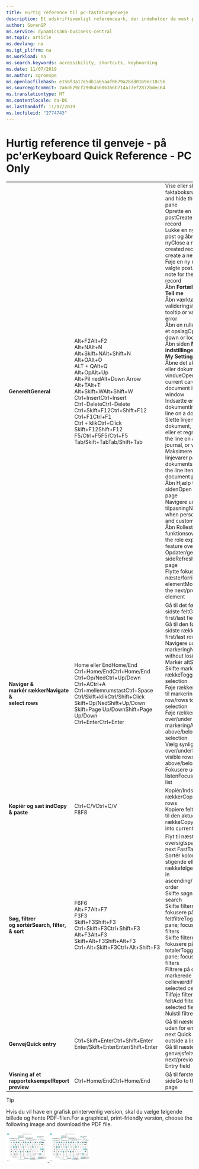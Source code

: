 ```yaml
---
title: Hurtig reference til pc-tastaturgenveje
description: Et udskriftsvenligt referenceark, der indeholder de mest populære tastaturgenveje for pc-brugere.
author: SorenGP
ms.service: dynamics365-business-central
ms.topic: article
ms.devlang: na
ms.tgt_pltfrm: na
ms.workload: na
ms.search.keywords: accessibility, shortcuts, keyboarding
ms.date: 11/07/2019
ms.author: sgroespe
ms.openlocfilehash: e156f3a17e5db1a65aaf0679a28dd0169ec18c56
ms.sourcegitcommit: 2a6d629cf290645606356b714a77ef2872bdec64
ms.translationtype: HT
ms.contentlocale: da-DK
ms.lasthandoff: 11/07/2019
ms.locfileid: "2774743"
---
```

# <a name="keyboard-quick-reference---pc-only"></a><span data-ttu-id="576f5-103">Hurtig reference til genveje - på pc'er</span><span class="sxs-lookup"><span data-stu-id="576f5-103">Keyboard Quick Reference - PC Only</span></span>

||||  
|----------------|-----------|----------------|
|<span data-ttu-id="576f5-104">**Generelt**</span><span class="sxs-lookup"><span data-stu-id="576f5-104">**General**</span></span>|<span data-ttu-id="576f5-105">Alt+F2</span><span class="sxs-lookup"><span data-stu-id="576f5-105">Alt+F2</span></span><br /><span data-ttu-id="576f5-106">Alt+N</span><span class="sxs-lookup"><span data-stu-id="576f5-106">Alt+N</span></span><br /><span data-ttu-id="576f5-107">Alt+Skift+N</span><span class="sxs-lookup"><span data-stu-id="576f5-107">Alt+Shift+N</span></span><br /><span data-ttu-id="576f5-108">Alt+O</span><span class="sxs-lookup"><span data-stu-id="576f5-108">Alt+O</span></span><br /><span data-ttu-id="576f5-109">ALT + Q</span><span class="sxs-lookup"><span data-stu-id="576f5-109">Alt+Q</span></span><br /><span data-ttu-id="576f5-110">Alt+Op</span><span class="sxs-lookup"><span data-stu-id="576f5-110">Alt+Up</span></span><br /><span data-ttu-id="576f5-111">Alt+Pil ned</span><span class="sxs-lookup"><span data-stu-id="576f5-111">Alt+Down Arrow</span></span><br /><span data-ttu-id="576f5-112">Alt+T</span><span class="sxs-lookup"><span data-stu-id="576f5-112">Alt+T</span></span><br /><span data-ttu-id="576f5-113">Alt+Skift+W</span><span class="sxs-lookup"><span data-stu-id="576f5-113">Alt+Shift+W</span></span><br /><span data-ttu-id="576f5-114">Ctrl+Insert</span><span class="sxs-lookup"><span data-stu-id="576f5-114">Ctrl+Insert</span></span><br /><span data-ttu-id="576f5-115">Ctrl-Delete</span><span class="sxs-lookup"><span data-stu-id="576f5-115">Ctrl-Delete</span></span><br /><span data-ttu-id="576f5-116">Ctrl+Skift+F12</span><span class="sxs-lookup"><span data-stu-id="576f5-116">Ctrl+Shift+F12</span></span><br /><span data-ttu-id="576f5-117">Ctrl+F1</span><span class="sxs-lookup"><span data-stu-id="576f5-117">Ctrl+F1</span></span><br /><span data-ttu-id="576f5-118">Ctrl + klik</span><span class="sxs-lookup"><span data-stu-id="576f5-118">Ctrl+Click</span></span><br /><span data-ttu-id="576f5-119">Skift+F12</span><span class="sxs-lookup"><span data-stu-id="576f5-119">Shift+F12</span></span><br /><span data-ttu-id="576f5-120">F5/Ctrl+F5</span><span class="sxs-lookup"><span data-stu-id="576f5-120">F5/Ctrl+F5</span></span><br /><span data-ttu-id="576f5-121">Tab/Skift+Tab</span><span class="sxs-lookup"><span data-stu-id="576f5-121">Tab/Shift+Tab</span></span><br />|<span data-ttu-id="576f5-122">Vise eller skjule faktaboksruden</span><span class="sxs-lookup"><span data-stu-id="576f5-122">Show and hide the FactBox pane</span></span><br /><span data-ttu-id="576f5-123">Oprette en ny post</span><span class="sxs-lookup"><span data-stu-id="576f5-123">Create a new record</span></span><br /><span data-ttu-id="576f5-124">Lukke en nyoprettet post og åbne en ny</span><span class="sxs-lookup"><span data-stu-id="576f5-124">Close a newly created record and create a new one</span></span><br /><span data-ttu-id="576f5-125">Føje en ny note til den valgte post</span><span class="sxs-lookup"><span data-stu-id="576f5-125">Add a new note for the selected record</span></span><br /><span data-ttu-id="576f5-126">Åbn **Fortæl mig**</span><span class="sxs-lookup"><span data-stu-id="576f5-126">Open **Tell me**</span></span><br /><span data-ttu-id="576f5-127">Åbn værktøjstip eller valideringsfejl</span><span class="sxs-lookup"><span data-stu-id="576f5-127">Open tooltip or validation error</span></span><br /><span data-ttu-id="576f5-128">Åbn en rullemenu eller et opslag</span><span class="sxs-lookup"><span data-stu-id="576f5-128">Open a drop-down or look up</span></span><br /><span data-ttu-id="576f5-129">Åbn siden **Mine indstillinger**</span><span class="sxs-lookup"><span data-stu-id="576f5-129">Open the **My Settings** page</span></span><br /><span data-ttu-id="576f5-130">Åbne det aktuelle kort eller dokument i et nyt vindue</span><span class="sxs-lookup"><span data-stu-id="576f5-130">Open the current card or document in a new window</span></span><br /><span data-ttu-id="576f5-131">Indsætte en ny linje i et dokument</span><span class="sxs-lookup"><span data-stu-id="576f5-131">Insert a new line on a document</span></span><br /><span data-ttu-id="576f5-132">Slette linjen i et dokument, en kladde eller et regneark</span><span class="sxs-lookup"><span data-stu-id="576f5-132">Delete the line on a document, journal, or worksheet</span></span><br /><span data-ttu-id="576f5-133">Maksimere delen med linjevarer på en dokumentside</span><span class="sxs-lookup"><span data-stu-id="576f5-133">Maximize the line items part on a document page</span></span><br /><span data-ttu-id="576f5-134">Åbn Hjælp til siden</span><span class="sxs-lookup"><span data-stu-id="576f5-134">Open help for the page</span></span><br /><span data-ttu-id="576f5-135">Navigere under tilpasning</span><span class="sxs-lookup"><span data-stu-id="576f5-135">Navigate when personalizing and customizing</span></span><br /><span data-ttu-id="576f5-136">Åbn Rollestifinder, en funktionsoversigt</span><span class="sxs-lookup"><span data-stu-id="576f5-136">Open the role explorer, a feature overview</span></span><br /><span data-ttu-id="576f5-137">Opdater/genindlæs side</span><span class="sxs-lookup"><span data-stu-id="576f5-137">Refresh/reload page</span></span><br /><span data-ttu-id="576f5-138">Flytte fokus til næste/forrige element</span><span class="sxs-lookup"><span data-stu-id="576f5-138">Move focus to the next/previous element</span></span>|
|<span data-ttu-id="576f5-139">**Naviger &<br />markér rækker**</span><span class="sxs-lookup"><span data-stu-id="576f5-139">**Navigate &<br />select rows**</span></span>| <span data-ttu-id="576f5-140">Home eller End</span><span class="sxs-lookup"><span data-stu-id="576f5-140">Home/End</span></span><br /><span data-ttu-id="576f5-141">Ctrl+Home/End</span><span class="sxs-lookup"><span data-stu-id="576f5-141">Ctrl+Home/End</span></span> <br /><span data-ttu-id="576f5-142">Ctrl+Op/Ned</span><span class="sxs-lookup"><span data-stu-id="576f5-142">Ctrl+Up/Down</span></span><br /><span data-ttu-id="576f5-143">Ctrl+A</span><span class="sxs-lookup"><span data-stu-id="576f5-143">Ctrl+A</span></span> <br /><span data-ttu-id="576f5-144">Ctrl+mellemrumstast</span><span class="sxs-lookup"><span data-stu-id="576f5-144">Ctrl+Space</span></span><br /><span data-ttu-id="576f5-145">Ctrl/Skift+klik</span><span class="sxs-lookup"><span data-stu-id="576f5-145">Ctrl/Shift+Click</span></span><br /><span data-ttu-id="576f5-146">Skift+Op/Ned</span><span class="sxs-lookup"><span data-stu-id="576f5-146">Shift+Up/Down</span></span><br /><span data-ttu-id="576f5-147">Skift+Page Up/Down</span><span class="sxs-lookup"><span data-stu-id="576f5-147">Shift+Page Up/Down</span></span><br /><span data-ttu-id="576f5-148">Ctrl+Enter</span><span class="sxs-lookup"><span data-stu-id="576f5-148">Ctrl+Enter</span></span>| <span data-ttu-id="576f5-149">Gå til det første eller sidste felt</span><span class="sxs-lookup"><span data-stu-id="576f5-149">Go to first/last field</span></span><br /><span data-ttu-id="576f5-150">Gå til den første eller sidste række</span><span class="sxs-lookup"><span data-stu-id="576f5-150">Go to first/last row</span></span><br /><span data-ttu-id="576f5-151">Navigere uden at miste markering</span><span class="sxs-lookup"><span data-stu-id="576f5-151">Navigate without losing selection</span></span><br /><span data-ttu-id="576f5-152">Markér alt</span><span class="sxs-lookup"><span data-stu-id="576f5-152">Select all</span></span><br /><span data-ttu-id="576f5-153">Skifte markering af række</span><span class="sxs-lookup"><span data-stu-id="576f5-153">Toggle row selection</span></span><br /> <span data-ttu-id="576f5-154">Føje rækken/rækkerne til markeringen</span><span class="sxs-lookup"><span data-stu-id="576f5-154">Add the row/rows to the selection</span></span><br /><span data-ttu-id="576f5-155">Føje rækken over/under til markering</span><span class="sxs-lookup"><span data-stu-id="576f5-155">Add row above/below to selection</span></span><br /><span data-ttu-id="576f5-156">Vælg synlige rækker over/under</span><span class="sxs-lookup"><span data-stu-id="576f5-156">Select visible rows above/below</span></span> <br /><span data-ttu-id="576f5-157">Fokusere uden for listen</span><span class="sxs-lookup"><span data-stu-id="576f5-157">Focus out of the list</span></span>|
|<span data-ttu-id="576f5-158">**Kopiér og sæt ind**</span><span class="sxs-lookup"><span data-stu-id="576f5-158">**Copy & paste**</span></span>|<span data-ttu-id="576f5-159">Ctrl+C/V</span><span class="sxs-lookup"><span data-stu-id="576f5-159">Ctrl+C/V</span></span><br /><span data-ttu-id="576f5-160">F8</span><span class="sxs-lookup"><span data-stu-id="576f5-160">F8</span></span>|<span data-ttu-id="576f5-161">Kopiér/Indsæt rækker</span><span class="sxs-lookup"><span data-stu-id="576f5-161">Copy/paste rows</span></span><br /><span data-ttu-id="576f5-162">Kopiere feltet ovenover til den aktuelle række</span><span class="sxs-lookup"><span data-stu-id="576f5-162">Copy field above into current row</span></span>|
|<span data-ttu-id="576f5-163">**Søg, filtrer <br />og sortér**</span><span class="sxs-lookup"><span data-stu-id="576f5-163">**Search, filter, <br />& sort**</span></span>|<span data-ttu-id="576f5-164">F6</span><span class="sxs-lookup"><span data-stu-id="576f5-164">F6</span></span><br /><span data-ttu-id="576f5-165">Alt+F7</span><span class="sxs-lookup"><span data-stu-id="576f5-165">Alt+F7</span></span><br /><span data-ttu-id="576f5-166">F3</span><span class="sxs-lookup"><span data-stu-id="576f5-166">F3</span></span><br /><span data-ttu-id="576f5-167">Skift+F3</span><span class="sxs-lookup"><span data-stu-id="576f5-167">Shift+F3</span></span><br /><span data-ttu-id="576f5-168">Ctrl+Skift+F3</span><span class="sxs-lookup"><span data-stu-id="576f5-168">Ctrl+Shift+F3</span></span><br /><span data-ttu-id="576f5-169">Alt+F3</span><span class="sxs-lookup"><span data-stu-id="576f5-169">Alt+F3</span></span><br /><span data-ttu-id="576f5-170">Skift+Alt+F3</span><span class="sxs-lookup"><span data-stu-id="576f5-170">Shift+Alt+F3</span></span><br /><span data-ttu-id="576f5-171">Ctrl+Alt+Skift+F3</span><span class="sxs-lookup"><span data-stu-id="576f5-171">Ctrl+Alt+Shift+F3</span></span>|<span data-ttu-id="576f5-172">Flyt til næste oversigtspanel</span><span class="sxs-lookup"><span data-stu-id="576f5-172">Move to next FastTab</span></span><br /><span data-ttu-id="576f5-173">Sortér kolonnen i stigende eller faldende rækkefølge</span><span class="sxs-lookup"><span data-stu-id="576f5-173">Sort column in ascending/descending order</span></span><br /><span data-ttu-id="576f5-174">Skifte søgning</span><span class="sxs-lookup"><span data-stu-id="576f5-174">Toggle search</span></span><br /><span data-ttu-id="576f5-175">Skifte filterrude, fokusere på feltfiltre</span><span class="sxs-lookup"><span data-stu-id="576f5-175">Toggle filter pane; focus on field filters</span></span><br /><span data-ttu-id="576f5-176">Skifte filterrude, fokusere på filtre for totaler</span><span class="sxs-lookup"><span data-stu-id="576f5-176">Toggle filter pane; focus on totals filters</span></span><br /><span data-ttu-id="576f5-177">Filtrere på den markerede celleværdi</span><span class="sxs-lookup"><span data-stu-id="576f5-177">Filter on selected cell value</span></span><br /><span data-ttu-id="576f5-178">Tilføje filter i markeret felt</span><span class="sxs-lookup"><span data-stu-id="576f5-178">Add filter on selected field</span></span><br /><span data-ttu-id="576f5-179">Nulstil filtre</span><span class="sxs-lookup"><span data-stu-id="576f5-179">Reset filters</span></span>|
|<span data-ttu-id="576f5-180">**Genvej**</span><span class="sxs-lookup"><span data-stu-id="576f5-180">**Quick entry**</span></span>|<span data-ttu-id="576f5-181">Ctrl+Skift+Enter</span><span class="sxs-lookup"><span data-stu-id="576f5-181">Ctrl+Shift+Enter</span></span><br /><span data-ttu-id="576f5-182">Enter/Skift+Enter</span><span class="sxs-lookup"><span data-stu-id="576f5-182">Enter/Shift+Enter</span></span>|<span data-ttu-id="576f5-183">Gå til næste genvejsfelt uden for en liste</span><span class="sxs-lookup"><span data-stu-id="576f5-183">Go to next Quick Entry field outside a list</span></span><br /><span data-ttu-id="576f5-184">Gå til næste/forrige genvejsfelt</span><span class="sxs-lookup"><span data-stu-id="576f5-184">Go to next/previous Quick Entry field</span></span>|
|<span data-ttu-id="576f5-185">**Visning af et rapporteksempel**</span><span class="sxs-lookup"><span data-stu-id="576f5-185">**Report preview**</span></span>|<span data-ttu-id="576f5-186">Ctrl+Home/End</span><span class="sxs-lookup"><span data-stu-id="576f5-186">Ctrl+Home/End</span></span>|<span data-ttu-id="576f5-187">Gå til første/sidste side</span><span class="sxs-lookup"><span data-stu-id="576f5-187">Go to the first/last page</span></span>|

> [!TIP]
> <span data-ttu-id="576f5-188">Hvis du vil have en grafisk printervenlig version, skal du vælge følgende billede og hente PDF-filen.</span><span class="sxs-lookup"><span data-stu-id="576f5-188">For a graphical, print-friendly version, choose the following image and download the PDF file.</span></span>
>
> <span data-ttu-id="576f5-189">[ ![](media/keyboard_shortcut_inline.png) ](media/keyboard_shortcuts.pdf)</span><span class="sxs-lookup"><span data-stu-id="576f5-189">[ ![](media/keyboard_shortcut_inline.png) ](media/keyboard_shortcuts.pdf)</span></span>
